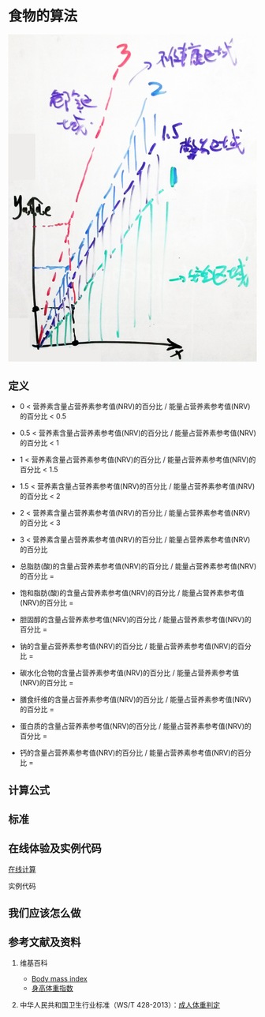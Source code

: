 # 食物的算法

![食品的算法](/images/食品的分析算法/食品的算法.jpg)

## 定义



- 0 < 营养素含量占营养素参考值(NRV)的百分比 / 能量占营养素参考值(NRV)的百分比 < 0.5
- 0.5 < 营养素含量占营养素参考值(NRV)的百分比 / 能量占营养素参考值(NRV)的百分比 < 1
- 1 < 营养素含量占营养素参考值(NRV)的百分比 / 能量占营养素参考值(NRV)的百分比 < 1.5
- 1.5 < 营养素含量占营养素参考值(NRV)的百分比 / 能量占营养素参考值(NRV)的百分比 < 2
- 2 < 营养素含量占营养素参考值(NRV)的百分比 / 能量占营养素参考值(NRV)的百分比 < 3
- 3 < 营养素含量占营养素参考值(NRV)的百分比 / 能量占营养素参考值(NRV)的百分比 

- 总脂肪(酸)的含量占营养素参考值(NRV)的百分比 / 能量占营养素参考值(NRV)的百分比 = 
- 饱和脂肪(酸)的含量占营养素参考值(NRV)的百分比 / 能量占营养素参考值(NRV)的百分比 = 
- 胆固醇的含量占营养素参考值(NRV)的百分比 / 能量占营养素参考值(NRV)的百分比 = 
- 钠的含量占营养素参考值(NRV)的百分比 / 能量占营养素参考值(NRV)的百分比 = 
- 碳水化合物的含量占营养素参考值(NRV)的百分比 / 能量占营养素参考值(NRV)的百分比 = 
- 膳食纤维的含量占营养素参考值(NRV)的百分比 / 能量占营养素参考值(NRV)的百分比 = 
- 蛋白质的含量占营养素参考值(NRV)的百分比 / 能量占营养素参考值(NRV)的百分比 = 
- 钙的含量占营养素参考值(NRV)的百分比 / 能量占营养素参考值(NRV)的百分比 = 

## 计算公式

## 标准

## 在线体验及实例代码

[在线计算](https://jsfiddle.net/quanbinn/f6y5jb8p/)

实例代码

## 我们应该怎么做

## 参考文献及资料

1. 维基百科
	- [Body mass index](https://en.wikipedia.org/wiki/Body_mass_index)
	- [身高体重指数](https://zh.wikipedia.org/wiki/%E8%BA%AB%E9%AB%98%E9%AB%94%E9%87%8D%E6%8C%87%E6%95%B8)

2. 中华人民共和国卫生行业标准（WS/T 428-2013）：[成人体重判定](http://www.moh.gov.cn/ewebeditor/uploadfile/2013/08/20130808135715967.pdf)

